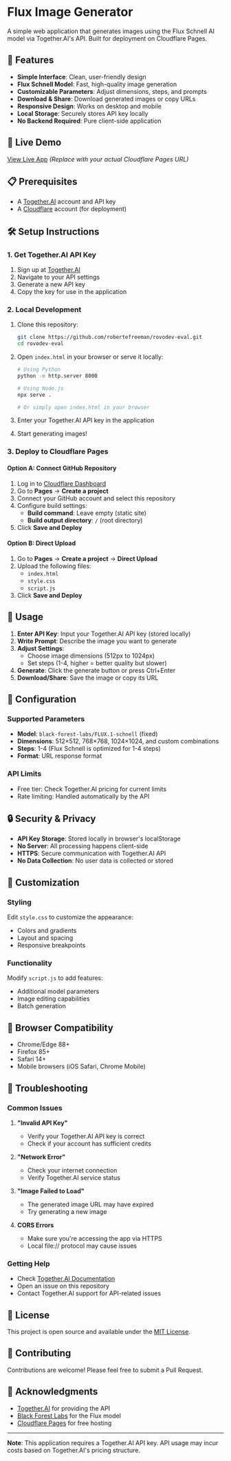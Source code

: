 # Flux Image Generator

A simple web application that generates images using the Flux Schnell AI model via Together.AI's API. Built for deployment on Cloudflare Pages.

## 🎨 Features

- **Simple Interface**: Clean, user-friendly design
- **Flux Schnell Model**: Fast, high-quality image generation
- **Customizable Parameters**: Adjust dimensions, steps, and prompts
- **Download & Share**: Download generated images or copy URLs
- **Responsive Design**: Works on desktop and mobile
- **Local Storage**: Securely stores API key locally
- **No Backend Required**: Pure client-side application

## 🚀 Live Demo

[View Live App](https://rovodev-eval.pages.dev) *(Replace with your actual Cloudflare Pages URL)*

## 📋 Prerequisites

- A [Together.AI](https://together.ai) account and API key
- A [Cloudflare](https://cloudflare.com) account (for deployment)

## 🛠️ Setup Instructions

### 1. Get Together.AI API Key

1. Sign up at [Together.AI](https://together.ai)
2. Navigate to your API settings
3. Generate a new API key
4. Copy the key for use in the application

### 2. Local Development

1. Clone this repository:
   ```bash
   git clone https://github.com/robertefreeman/rovodev-eval.git
   cd rovodev-eval
   ```

2. Open `index.html` in your browser or serve it locally:
   ```bash
   # Using Python
   python -m http.server 8000
   
   # Using Node.js
   npx serve .
   
   # Or simply open index.html in your browser
   ```

3. Enter your Together.AI API key in the application
4. Start generating images!

### 3. Deploy to Cloudflare Pages

#### Option A: Connect GitHub Repository

1. Log in to [Cloudflare Dashboard](https://dash.cloudflare.com)
2. Go to **Pages** → **Create a project**
3. Connect your GitHub account and select this repository
4. Configure build settings:
   - **Build command**: Leave empty (static site)
   - **Build output directory**: `/` (root directory)
5. Click **Save and Deploy**

#### Option B: Direct Upload

1. Go to **Pages** → **Create a project** → **Direct Upload**
2. Upload the following files:
   - `index.html`
   - `style.css`
   - `script.js`
3. Click **Save and Deploy**

## 🎯 Usage

1. **Enter API Key**: Input your Together.AI API key (stored locally)
2. **Write Prompt**: Describe the image you want to generate
3. **Adjust Settings**: 
   - Choose image dimensions (512px to 1024px)
   - Set steps (1-4, higher = better quality but slower)
4. **Generate**: Click the generate button or press Ctrl+Enter
5. **Download/Share**: Save the image or copy its URL

## 🔧 Configuration

### Supported Parameters

- **Model**: `black-forest-labs/FLUX.1-schnell` (fixed)
- **Dimensions**: 512×512, 768×768, 1024×1024, and custom combinations
- **Steps**: 1-4 (Flux Schnell is optimized for 1-4 steps)
- **Format**: URL response format

### API Limits

- Free tier: Check Together.AI pricing for current limits
- Rate limiting: Handled automatically by the API

## 🔒 Security & Privacy

- **API Key Storage**: Stored locally in browser's localStorage
- **No Server**: All processing happens client-side
- **HTTPS**: Secure communication with Together.AI API
- **No Data Collection**: No user data is collected or stored

## 🎨 Customization

### Styling
Edit `style.css` to customize the appearance:
- Colors and gradients
- Layout and spacing
- Responsive breakpoints

### Functionality
Modify `script.js` to add features:
- Additional model parameters
- Image editing capabilities
- Batch generation

## 📱 Browser Compatibility

- Chrome/Edge 88+
- Firefox 85+
- Safari 14+
- Mobile browsers (iOS Safari, Chrome Mobile)

## 🐛 Troubleshooting

### Common Issues

1. **"Invalid API Key"**
   - Verify your Together.AI API key is correct
   - Check if your account has sufficient credits

2. **"Network Error"**
   - Check your internet connection
   - Verify Together.AI service status

3. **"Image Failed to Load"**
   - The generated image URL may have expired
   - Try generating a new image

4. **CORS Errors**
   - Make sure you're accessing the app via HTTPS
   - Local file:// protocol may cause issues

### Getting Help

- Check [Together.AI Documentation](https://docs.together.ai)
- Open an issue on this repository
- Contact Together.AI support for API-related issues

## 📄 License

This project is open source and available under the [MIT License](LICENSE).

## 🤝 Contributing

Contributions are welcome! Please feel free to submit a Pull Request.

## 🙏 Acknowledgments

- [Together.AI](https://together.ai) for providing the API
- [Black Forest Labs](https://blackforestlabs.ai) for the Flux model
- [Cloudflare Pages](https://pages.cloudflare.com) for free hosting

---

**Note**: This application requires a Together.AI API key. API usage may incur costs based on Together.AI's pricing structure.
